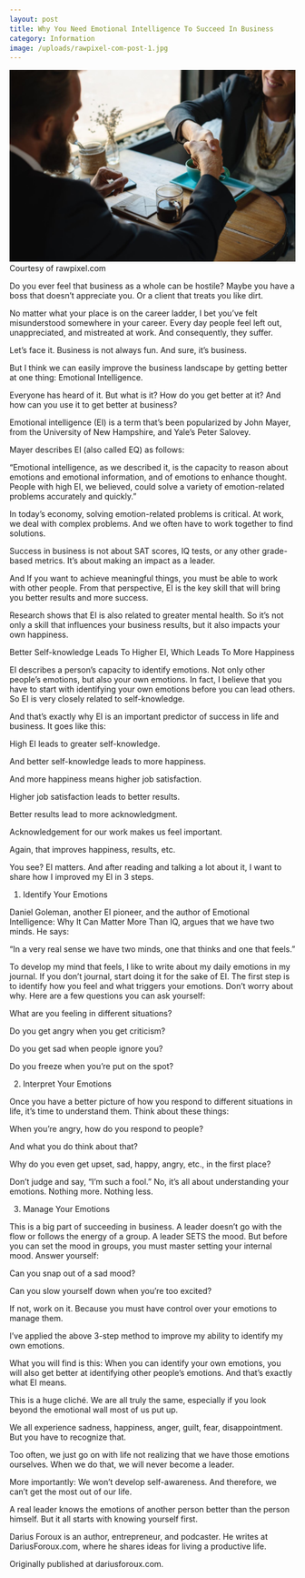 ```yaml
---
layout: post
title: Why You Need Emotional Intelligence To Succeed In Business
category: Information
image: /uploads/rawpixel-com-post-1.jpg
---
```



![](/uploads/versions/rawpixel-com-post---x----1500-1004x---.jpg)Courtesy of rawpixel.com

Do you ever feel that business as a whole can be hostile? Maybe you have a boss that doesn’t appreciate you. Or a client that treats you like dirt.

No matter what your place is on the career ladder, I bet you’ve felt misunderstood somewhere in your career. Every day people feel left out, unappreciated, and mistreated at work. And consequently, they suffer.

Let’s face it. Business is not always fun. And sure, it’s business.

But I think we can easily improve the business landscape by getting better at one thing: Emotional Intelligence.

Everyone has heard of it. But what is it? How do you get better at it? And how can you use it to get better at business?

Emotional intelligence (EI) is a term that’s been popularized by John Mayer, from the University of New Hampshire, and Yale’s Peter Salovey.

Mayer describes EI (also called EQ) as follows:

“Emotional intelligence, as we described it, is the capacity to reason about emotions and emotional information, and of emotions to enhance thought. People with high EI, we believed, could solve a variety of emotion-related problems accurately and quickly.”

In today’s economy, solving emotion-related problems is critical. At work, we deal with complex problems. And we often have to work together to find solutions.

Success in business is not about SAT scores, IQ tests, or any other grade-based metrics. It’s about making an impact as a leader.

And If you want to achieve meaningful things, you must be able to work with other people. From that perspective, EI is the key skill that will bring you better results and more success.

Research shows that EI is also related to greater mental health. So it’s not only a skill that influences your business results, but it also impacts your own happiness.

Better Self-knowledge Leads To Higher EI, Which Leads To More Happiness

EI describes a person’s capacity to identify emotions. Not only other people’s emotions, but also your own emotions. In fact, I believe that you have to start with identifying your own emotions before you can lead others. So EI is very closely related to self-knowledge.

And that’s exactly why EI is an important predictor of success in life and business. It goes like this:

High EI leads to greater self-knowledge.

And better self-knowledge leads to more happiness.

And more happiness means higher job satisfaction.

Higher job satisfaction leads to better results.

Better results lead to more acknowledgment.

Acknowledgement for our work makes us feel important.

Again, that improves happiness, results, etc.

You see? EI matters. And after reading and talking a lot about it, I want to share how I improved my EI in 3 steps.

1. Identify Your Emotions

Daniel Goleman, another EI pioneer, and the author of Emotional Intelligence: Why It Can Matter More Than IQ, argues that we have two minds. He says:

“In a very real sense we have two minds, one that thinks and one that feels.”

To develop my mind that feels, I like to write about my daily emotions in my journal. If you don’t journal, start doing it for the sake of EI. The first step is to identify how you feel and what triggers your emotions. Don’t worry about why. Here are a few questions you can ask yourself:

What are you feeling in different situations?

Do you get angry when you get criticism?

Do you get sad when people ignore you?

Do you freeze when you’re put on the spot?

2. Interpret Your Emotions

Once you have a better picture of how you respond to different situations in life, it’s time to understand them. Think about these things:

When you’re angry, how do you respond to people?

And what you do think about that?

Why do you even get upset, sad, happy, angry, etc., in the first place?

Don’t judge and say, “I’m such a fool.” No, it’s all about understanding your emotions. Nothing more. Nothing less.

3. Manage Your Emotions

This is a big part of succeeding in business. A leader doesn’t go with the flow or follows the energy of a group. A leader SETS the mood. But before you can set the mood in groups, you must master setting your internal mood. Answer yourself:

Can you snap out of a sad mood?

Can you slow yourself down when you’re too excited?

If not, work on it. Because you must have control over your emotions to manage them.

I’ve applied the above 3-step method to improve my ability to identify my own emotions.

What you will find is this: When you can identify your own emotions, you will also get better at identifying other people’s emotions. And that’s exactly what EI means.

This is a huge clich&eacute;. We are all truly the same, especially if you look beyond the emotional wall most of us put up.

We all experience sadness, happiness, anger, guilt, fear, disappointment. But you have to recognize that.

Too often, we just go on with life not realizing that we have those emotions ourselves. When we do that, we will never become a leader.

More importantly: We won’t develop self-awareness. And therefore, we can’t get the most out of our life.

A real leader knows the emotions of another person better than the person himself. But it all starts with knowing yourself first.

Darius Foroux is an author, entrepreneur, and podcaster. He writes at DariusForoux.com, where he shares ideas for living a productive life.&nbsp;

Originally published at dariusforoux.com.&nbsp;